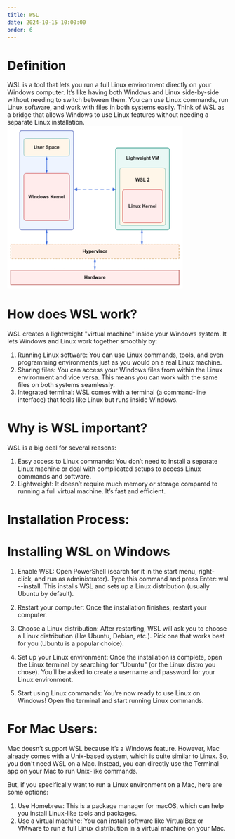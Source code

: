 ```yaml
---
title: WSL 
date: 2024-10-15 10:00:00
order: 6
---
```

<h1>Definition</h1>
WSL is a tool that lets you run a full Linux environment directly on your Windows computer. It’s like having both Windows and Linux side-by-side without needing to switch between them. You can use Linux commands, run Linux software, and work with files in both systems easily. Think of WSL as a bridge that allows Windows to use Linux features without needing a separate Linux installation.

<img src="img/wsl.png" alt="wsl diagram" width="400"/>

<h1>How does WSL work?</h1>
WSL creates a lightweight "virtual machine" inside your Windows system. It lets Windows and Linux work together smoothly by:

1. Running Linux software: You can use Linux commands, tools, and even programming environments just as you would on a real Linux machine.
2. Sharing files: You can access your Windows files from within the Linux environment and vice versa. This means you can work with the same files on both systems seamlessly.
3. Integrated terminal: WSL comes with a terminal (a command-line interface) that feels like Linux but runs inside Windows.

<h1>Why is WSL important?</h1>
WSL is a big deal for several reasons:

1. Easy access to Linux commands: You don’t need to install a separate Linux machine or deal with complicated setups to access Linux commands and software.
2. Lightweight: It doesn’t require much memory or storage compared to running a full virtual machine. It’s fast and efficient.

<h1>Installation Process:</h1>
<h1>Installing WSL on Windows</h1>

1. Enable WSL:
Open PowerShell (search for it in the start menu, right-click, and run as administrator).
Type this command and press Enter: wsl --install. This installs WSL and sets up a Linux distribution (usually Ubuntu by default).

2. Restart your computer: Once the installation finishes, restart your computer.

3. Choose a Linux distribution:
After restarting, WSL will ask you to choose a Linux distribution (like Ubuntu, Debian, etc.).
Pick one that works best for you (Ubuntu is a popular choice).

4. Set up your Linux environment:
Once the installation is complete, open the Linux terminal by searching for "Ubuntu" (or the Linux distro you chose).
You’ll be asked to create a username and password for your Linux environment.

5. Start using Linux commands: You’re now ready to use Linux on Windows! Open the terminal and start running Linux commands.

<h1>For Mac Users:</h1>
Mac doesn’t support WSL because it’s a Windows feature. However, Mac already comes with a Unix-based system, which is quite similar to Linux. So, you don't need WSL on a Mac. Instead, you can directly use the Terminal app on your Mac to run Unix-like commands.

But, if you specifically want to run a Linux environment on a Mac, here are some options:
1. Use Homebrew: This is a package manager for macOS, which can help you install Linux-like tools and packages.
2. Use a virtual machine: You can install software like VirtualBox or VMware to run a full Linux distribution in a virtual machine on your Mac.
